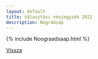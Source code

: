 ```yaml
---
layout: default
title: Választási névjegyzék 2022
description: Nógrádsáp
---
```


{% include Noograadsaap.html %}

[Vissza](./)